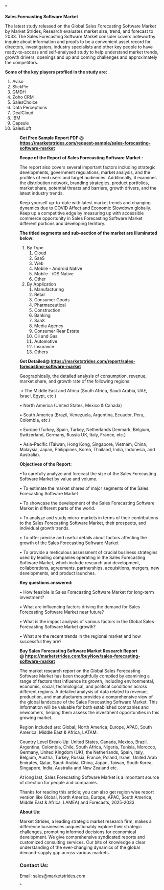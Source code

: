 "<p><strong>Sales Forecasting Software Market</strong></p>
<p>The latest study released on the Global Sales Forecasting Software Market by Market Strides, Research evaluates market size, trend, and forecast to 2033. The Sales Forecasting Software Market consider covers noteworthy inquire about information and proofs to be a convenient asset record for directors, investigators, industry specialists and other key people to have ready-to-access and self-analysed study to help understand market trends, growth drivers, openings and up and coming challenges and approximately the competitors.</p>
<p><strong> Some of the key players profiled in the study are: </strong></p>
<p><ol><li>
Aviso</li><li>SlickPie</li><li>GMDH</li><li>Zoho CRM</li><li>SalesChoice</li><li>Data Perceptions</li><li>DealCloud</li><li>IBM</li><li>Capsule</li><li>SalesLoft


</li><ol></p>
<p><strong>Get Free Sample Report PDF @ <a href=https://marketstrides.com/request-sample/sales-forecasting-software-market>https://marketstrides.com/request-sample/sales-forecasting-software-market</a></strong></p>
<p><strong> Scope of the Report of Sales Forecasting Software Market : </strong></p>
<p>The report also covers several important factors including strategic developments, government regulations, market analysis, and the profiles of end users and target audiences. Additionally, it examines the distribution network, branding strategies, product portfolios, market share, potential threats and barriers, growth drivers, and the latest industry trends.</p>
<p>Keep yourself up-to-date with latest market trends and changing dynamics due to COVID Affect and Economic Slowdown globally. Keep up a competitive edge by measuring up with accessible commerce opportunity in Sales Forecasting Software Market different portions and developing territory.</p>
<p><strong> The titled segments and sub-section of the market are illuminated below: </strong></p>
<p><ol><li>By Type<ol><li>Cloud</li><li>SaaS</li><li>Web</li><li>Mobile - Android Native</li><li>Mobile - iOS Native</li><li>Other</li></ol></li><li>By Application<ol><li>Manufacturing</li><li>Retail</li><li>Consumer Goods</li><li>Pharmaceutical</li><li>Construction</li><li>Banking</li><li>SaaS</li><li>Media Agency</li><li>Consumer Rear Estate</li><li>Oil and Gas</li><li>Automotive</li><li>Insurance</li><li>Others</li></ol></li></ol></p>
<p><strong>Get Detailed@ <a href=https://marketstrides.com/report/sales-forecasting-software-market>https://marketstrides.com/report/sales-forecasting-software-market</a></strong></p>
<p>Geographically, the detailed analysis of consumption, revenue, market share, and growth rate of the following regions:</p>
<p>&nbsp;&bull; The Middle East and Africa (South Africa, Saudi Arabia, UAE, Israel, Egypt, etc.)</p>
<p>&bull; North America (United States, Mexico &amp; Canada)</p>
<p>&bull; South America (Brazil, Venezuela, Argentina, Ecuador, Peru, Colombia, etc.)</p>
<p>&bull; Europe (Turkey, Spain, Turkey, Netherlands Denmark, Belgium, Switzerland, Germany, Russia UK, Italy, France, etc.)</p>
<p>&bull; Asia-Pacific (Taiwan, Hong Kong, Singapore, Vietnam, China, Malaysia, Japan, Philippines, Korea, Thailand, India, Indonesia, and Australia).</p>
<p><strong>Objectives of the Report: </strong></p>
<p>&bull;To carefully analyze and forecast the size of the Sales Forecasting Software Market by value and volume.</p>
<p>&bull; To estimate the market shares of major segments of the Sales Forecasting Software Market</p>
<p>&bull; To showcase the development of the Sales Forecasting Software Market in different parts of the world.</p>
<p>&bull; To analyze and study micro-markets in terms of their contributions to the Sales Forecasting Software Market, their prospects, and individual growth trends.</p>
<p>&bull; To offer precise and useful details about factors affecting the growth of the Sales Forecasting Software Market</p>
<p>&bull; To provide a meticulous assessment of crucial business strategies used by leading companies operating in the Sales Forecasting Software Market, which include research and development, collaborations, agreements, partnerships, acquisitions, mergers, new developments, and product launches.</p>
<p><strong>Key questions answered: </strong></p>
<p>&bull; How feasible is Sales Forecasting Software Market for long-term investment?</p>
<p>&bull; What are influencing factors driving the demand for Sales Forecasting Software Market near future?</p>
<p>&bull; What is the impact analysis of various factors in the Global Sales Forecasting Software Market growth?</p>
<p>&bull; What are the recent trends in the regional market and how successful they are?</p>
<p><strong>Buy Sales Forecasting Software Market Research Report @&nbsp;<a href=https://marketstrides.com/buyNow/sales-forecasting-software-market>https://marketstrides.com/buyNow/sales-forecasting-software-market</a></strong></p>
<p>The market research report on the Global Sales Forecasting Software Market has been thoughtfully compiled by examining a range of factors that influence its growth, including environmental, economic, social, technological, and political conditions across different regions. A detailed analysis of data related to revenue, production, and manufacturers provides a comprehensive view of the global landscape of the Sales Forecasting Software Market. This information will be valuable for both established companies and newcomers, helping them assess the investment opportunities in this growing market.</p>
<p>Region Included are: Global, North America, Europe, APAC, South America, Middle East &amp; Africa, LATAM.</p>
<p>Country Level Break-Up: United States, Canada, Mexico, Brazil, Argentina, Colombia, Chile, South Africa, Nigeria, Tunisia, Morocco, Germany, United Kingdom (UK), the Netherlands, Spain, Italy, Belgium, Austria, Turkey, Russia, France, Poland, Israel, United Arab Emirates, Qatar, Saudi Arabia, China, Japan, Taiwan, South Korea, Singapore, India, Australia and New Zealand etc.</p>
<p>At long last, Sales Forecasting Software Market is a important source of direction for people and companies.</p>
<p>Thanks for reading this article; you can also get region wise report version like Global, North America, Europe, APAC, South America, Middle East &amp; Africa, LAMEA) and Forecasts, 2025-2033</p>
<p><strong>About Us: </strong></p>
<p>Market Strides, a leading strategic market research firm, makes a difference businesses unquestionably explore their strategic challenges, promoting informed decisions for economical development. We give comprehensive syndicated reports and customized consulting services. Our bits of knowledge a clear understanding of the ever-changing dynamics of the global demand-supply gap across various markets.</p>
<h3>Contact Us:</h3>
<p>Email: <a href=mailto:sales@marketstrides.com>sales@marketstrides.com</a></p>"
